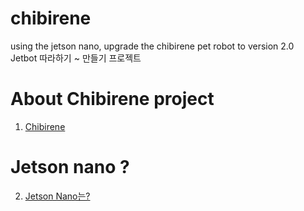 # chibirene
using the jetson nano, upgrade the chibirene pet robot to version 2.0  
Jetbot 따라하기 ~ 만들기 프로젝트

# About Chibirene project
1. [Chibirene ](https://github.com/Jeonda/chibirene/wiki/chibirene)


# Jetson nano ?
2. [Jetson Nano는? ](https://github.com/Jeonda/chibirene/wiki/Jeton-nano)

